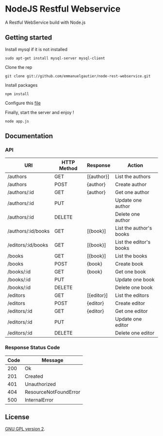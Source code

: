 NodeJS Restful Webservice
=========================

A Restful WebService build with Node.js

## Getting started

Install mysql if it is not installed
```
sudo apt-get install mysql-server mysql-client
```

Clone the rep
```
git clone git://github.com/emmanuelgautier/node-rest-webservice.git
```

Install packages
```
npm install
```

Configure this [file](config/config.js)

Finally, start the server and enjoy !
```
node app.js
```

## Documentation

### API

URI                | HTTP Method | Response   | Action
------------------ | ----------- | ---------- | -------------
/authors           | GET         | [{author}] | List the authors
/authors           | POST        | {author}   | Create author
/authors/:id       | GET         | {author}   | Get one author
/authors/:id       | PUT         |            | Update one author
/authors/:id       | DELETE      |            | Delete one author
/authors/:id/books | GET         | [{book}]   | List the author's books
/editors/:id/books | GET         | [{book}]   | List the editor's books
/books             | GET         | [{book}]   | List the books
/books             | POST        | {book}     | Create book
/books/:id         | GET         | {book}     | Get one book
/books/:id         | PUT         |            | Update one book
/books/:id         | DELETE      |            | Delete one book
/editors           | GET         | [{editor}] | List the editors
/editors           | POST        | {editor}   | Create editor
/editors/:id       | GET         | {editor}   | Get one editor
/editors/:id       | PUT         |            | Update one editor
/editors/:id       | DELETE      |            | Delete one editor

### Response Status Code

Code | Message
---- | -------------
200  | Ok
201  | Created
401  | Unauthorized
404  | ResourceNotFoundError
500  | InternalError

## License

[GNU GPL version 2](LICENSE).
